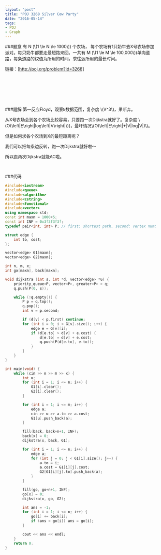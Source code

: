 ```yaml
---
layout: "post"
title: "POJ 3268 Silver Cow Party"
date: "2016-05-14"
tags:
- POJ
- Graph
---
```


###题意
有 N (\\(1 \le N \le 1000\\)) 个农场， 每个农场有1只奶牛去X号农场参加派对。每只奶牛都要走最短路来回。一共有 M (\\(1 \le M \le 100,000\\))单向道路，每条道路的权值为所用的时间。求往返所用的最长时间。

链接：[http://poj.org/problem?id=3268]

<br>
<br>
<br>
<br>
<br>

###题解
第一反应Floyd，观察`N`数据范围，复杂度 \\(V^3\\)，果断弃。

从X号农场会到各个农场比较容易，只要跑一次Dijkstra就好了。复杂度 \\(O(\left|E\right|log\left|V\right|\\))，最坏情况\\(O(\left|E\right|+|V|log|V|)\\)。

但是如何求各个农场到X的最短距离呢？

我们可以把每条边反转，跑一次Dijkstra就好啦～

所以跑两次Dijkstra就能AC啦。

<br>

###代码
```cpp
#include<iostream>
#include<queue>
#include<algorithm>
#include<cstring>
#include<functional>
#include<vector>
using namespace std;
const int maxn = 1000+5;
const int INF = 0x3f3f3f3f;
typedef pair<int, int> P; // first: shortest path, second: vertex num;

struct edge {
	int to, cost;
};

vector<edge> G1[maxn];
vector<edge> G2[maxn];

int n, m, x;
int go[maxn], back[maxn];

void dijkstra (int s, int *d, vector<edge> *G) {
	priority_queue<P, vector<P>, greater<P> > q;
	q.push(P(0, s));

	while (!q.empty()) {
		P p = q.top();
		q.pop();
		int v = p.second;

		if (d[v] < p.first) continue;
		for (int i = 0; i < G[v].size(); i++) {
			edge e = G[v][i];
			if (d[e.to] > d[v] + e.cost) {
				d[e.to] = d[v] + e.cost;
				q.push(P(d[e.to], e.to));
			}
		}
	}
}

int main(void) {
	while (cin >> n >> m >> x) {
		int u;
		for (int i = 1; i <= n; i++) {
			G1[i].clear();
			G2[i].clear();
		}

		for (int i = 1; i <= m; i++) {
			edge a;
			cin >> u >> a.to >> a.cost;
			G1[u].push_back(a);
		}

		fill(back, back+n+1, INF);
		back[x] = 0;
		dijkstra(x, back, G1);

		for (int i = 1; i <= n; i++) {
			edge a;
			for (int j = 0; j < G1[i].size(); j++) {
				a.to = i;
				a.cost = G1[i][j].cost;
				G2[G1[i][j].to].push_back(a);
			}
		}

		fill(go, go+n+1, INF);
		go[x] = 0;
		dijkstra(x, go, G2);

		int ans = -1;
		for (int i = 1; i <= n; i++) {
			go[i] += back[i];
			if (ans < go[i]) ans = go[i];
		}

		cout << ans << endl;
	}
	return 0;
}

```